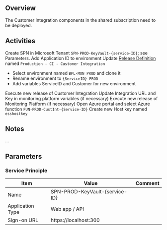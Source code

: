 ## Overview
The Customer Integration components in the shared subscription need to be deployed.

## Activities

Create SPN in Microsoft Tenant `SPN-PROD-KeyVault-{service-ID}`; see Parameters.
Add Application ID to environment
Update [Release Definition](https://easplatform.visualstudio.com/Monitoring/_apps/hub/ms.vss-releaseManagement-web.cd-workflow-hub?definitionId=13&_a=environments-editor-preview) named `Production - CI - Customer Integration`

- Select environment named `BPL-MON PROD` and clone it
- Rename environment to `{ServiceID} PROD`
- Add variables ServiceID and Customer for new environment

Execute new release of Customer Integration
Update Integration URL and Key in monitoring platform variables (if necessary)
Execute new release of Monitoring Platform (if necessary)
Open Azure portal and select Azure function `FUN-PROD-CustInt-{Service-ID}`
Create new Host key named `esshostkey`

## Notes
...

## Parameters

### Service Principle
|Item|Value|Comment|
|---|---|---|
|Name | SPN-PROD-KeyVault-{service-ID} |
| Application Type | Web app / API |
| Sign-on URL | https://localhost:300 | 


